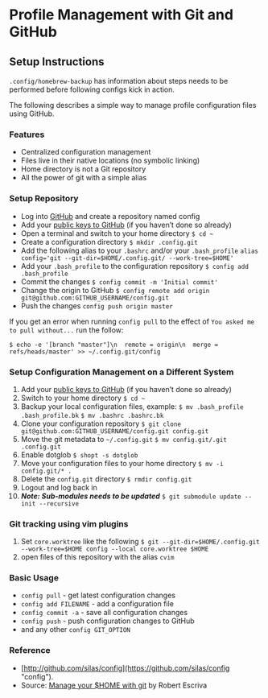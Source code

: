 # Profile Management with Git and GitHub

## Setup Instructions

`.config/homebrew-backup` has information about steps needs to be performed before following configs kick in action.

The following describes a simple way to manage profile configuration files using GitHub.

### Features

*   Centralized configuration management
*   Files live in their native locations (no symbolic linking)
*   Home directory is not a Git repository
*   All the power of git with a simple alias

### Setup Repository

*   Log into [GitHub](https://github.com/ "GitHub") and create a repository named config
*   Add your [public keys to GitHub](https://github.com/guides/providing-your-ssh-key "Public Keys to GithHub") (if you haven’t done so already)
*   Open a terminal and switch to your home directory
    `$ cd ~`
*   Create a configuration directory
    `$ mkdir .config.git`
*   Add the following alias to your `.bashrc` and/or your `.bash_profile`
    `alias config='git --git-dir=$HOME/.config.git/ --work-tree=$HOME'`
*   Add your `.bash_profile` to the configuration repository
    `$ config add .bash_profile`
*   Commit the changes
    `$ config commit -m 'Initial commit'`
*   Change the origin to GitHub
    `$ config remote add origin git@github.com:GITHUB_USERNAME/config.git`
*   Push the changes
    `config push origin master`

If you get an error when running `config pull` to the effect of `You asked me to pull without...` run the follow:

```
$ echo -e '[branch "master"]\n  remote = origin\n  merge = refs/heads/master' >> ~/.config.git/config
```

### Setup Configuration Management on a Different System
1.  Add your [public keys to GitHub](https://github.com/guides/providing-your-ssh-key "Public Keys to GithHub") (if you haven’t done so already)
2.  Switch to your home directory
    `$ cd ~`
3.  Backup your local configuration files, example:
    `$ mv .bash_profile .bash_profile.bk`
    `$ mv .bashrc .bashrc.bk`
4.  Clone your configuration repository
    `$ git clone git@github.com:GITHUB_USERNAME/config.git config.git`
5.  Move the git metadata to `~/.config.git`
    `$ mv config.git/.git .config.git`
6.  Enable dotglob
    `$ shopt -s dotglob`
7.  Move your configuration files to your home directory
    `$ mv -i config.git/* .`
8.  Delete the `config.git` directory
    `$ rmdir config.git`
9.  Logout and log back in
10. ***Note: Sub-modules needs to be updated***
    `$ git submodule update --init --recursive`

### Git tracking using vim plugins
1.  Set `core.worktree` like the following
    `$ git --git-dir=$HOME/.config.git --work-tree=$HOME config --local core.worktree $HOME`
2.  open files of this repository with the alias `cvim`


### Basic Usage
*   `config pull` - get latest configuration changes
*   `config add FILENAME` - add a configuration file
*   `config commit -a` - save all configuration changes
*   `config push` - push configuration changes to GitHub
*   and any other `config GIT_OPTION`

### Reference

* [http://github.com/silas/config](https://github.com/silas/config "config").
* Source: [Manage your $HOME with git](http://robescriva.com/2009/01/manage-your-home-with-git/ "source") by Robert Escriva
